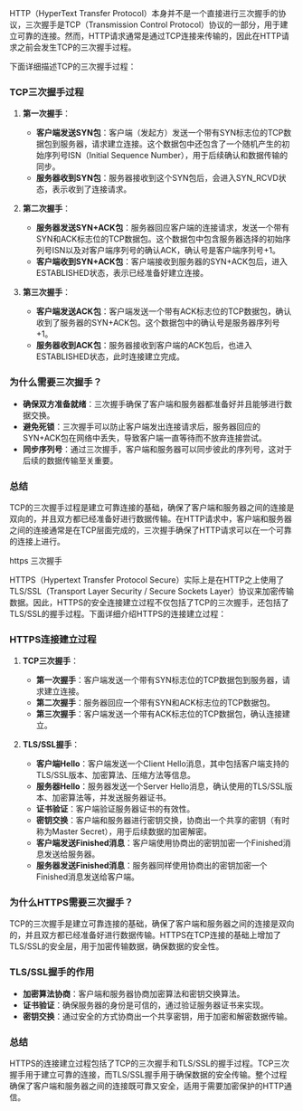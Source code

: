 HTTP（HyperText Transfer Protocol）本身并不是一个直接进行三次握手的协议，三次握手是TCP（Transmission Control Protocol）协议的一部分，用于建立可靠的连接。然而，HTTP请求通常是通过TCP连接来传输的，因此在HTTP请求之前会发生TCP的三次握手过程。

下面详细描述TCP的三次握手过程：

### TCP三次握手过程

1. **第一次握手**：
   - **客户端发送SYN包**：客户端（发起方）发送一个带有SYN标志位的TCP数据包到服务器，请求建立连接。这个数据包中还包含了一个随机产生的初始序列号ISN（Initial Sequence Number），用于后续确认和数据传输的同步。
   - **服务器收到SYN包**：服务器接收到这个SYN包后，会进入SYN_RCVD状态，表示收到了连接请求。

2. **第二次握手**：
   - **服务器发送SYN+ACK包**：服务器回应客户端的连接请求，发送一个带有SYN和ACK标志位的TCP数据包。这个数据包中包含服务器选择的初始序列号ISN以及对客户端序列号的确认ACK，确认号是客户端序列号+1。
   - **客户端收到SYN+ACK包**：客户端接收到服务器的SYN+ACK包后，进入ESTABLISHED状态，表示已经准备好建立连接。

3. **第三次握手**：
   - **客户端发送ACK包**：客户端发送一个带有ACK标志位的TCP数据包，确认收到了服务器的SYN+ACK包。这个数据包中的确认号是服务器序列号+1。
   - **服务器收到ACK包**：服务器接收到客户端的ACK包后，也进入ESTABLISHED状态，此时连接建立完成。

### 为什么需要三次握手？

- **确保双方准备就绪**：三次握手确保了客户端和服务器都准备好并且能够进行数据交换。
- **避免死锁**：三次握手可以防止客户端发出连接请求后，服务器回应的SYN+ACK包在网络中丢失，导致客户端一直等待而不放弃连接尝试。
- **同步序列号**：通过三次握手，客户端和服务器可以同步彼此的序列号，这对于后续的数据传输至关重要。

### 总结

TCP的三次握手过程是建立可靠连接的基础，确保了客户端和服务器之间的连接是双向的，并且双方都已经准备好进行数据传输。在HTTP请求中，客户端和服务器之间的连接通常是在TCP层面完成的，三次握手确保了HTTP请求可以在一个可靠的连接上进行。

https 三次握手

HTTPS（Hypertext Transfer Protocol Secure）实际上是在HTTP之上使用了TLS/SSL（Transport Layer Security / Secure Sockets Layer）协议来加密传输数据。因此，HTTPS的安全连接建立过程不仅包括了TCP的三次握手，还包括了TLS/SSL的握手过程。下面详细介绍HTTPS的连接建立过程：

### HTTPS连接建立过程

1. **TCP三次握手**：
   - **第一次握手**：客户端发送一个带有SYN标志位的TCP数据包到服务器，请求建立连接。
   - **第二次握手**：服务器回应一个带有SYN和ACK标志位的TCP数据包。
   - **第三次握手**：客户端发送一个带有ACK标志位的TCP数据包，确认连接建立。

2. **TLS/SSL握手**：
   - **客户端Hello**：客户端发送一个Client Hello消息，其中包括客户端支持的TLS/SSL版本、加密算法、压缩方法等信息。
   - **服务器Hello**：服务器发送一个Server Hello消息，确认使用的TLS/SSL版本、加密算法等，并发送服务器证书。
   - **证书验证**：客户端验证服务器证书的有效性。
   - **密钥交换**：客户端和服务器进行密钥交换，协商出一个共享的密钥（有时称为Master Secret），用于后续数据的加密解密。
   - **客户端发送Finished消息**：客户端使用协商出的密钥加密一个Finished消息发送给服务器。
   - **服务器发送Finished消息**：服务器同样使用协商出的密钥加密一个Finished消息发送给客户端。

### 为什么HTTPS需要三次握手？

TCP的三次握手是建立可靠连接的基础，确保了客户端和服务器之间的连接是双向的，并且双方都已经准备好进行数据传输。HTTPS在TCP连接的基础上增加了TLS/SSL的安全层，用于加密传输数据，确保数据的安全性。

### TLS/SSL握手的作用

- **加密算法协商**：客户端和服务器协商加密算法和密钥交换算法。
- **证书验证**：确保服务器的身份是可信的，通过验证服务器证书来实现。
- **密钥交换**：通过安全的方式协商出一个共享密钥，用于加密和解密数据传输。

### 总结

HTTPS的连接建立过程包括了TCP的三次握手和TLS/SSL的握手过程。TCP三次握手用于建立可靠的连接，而TLS/SSL握手用于确保数据的安全传输。整个过程确保了客户端和服务器之间的连接既可靠又安全，适用于需要加密保护的HTTP通信。